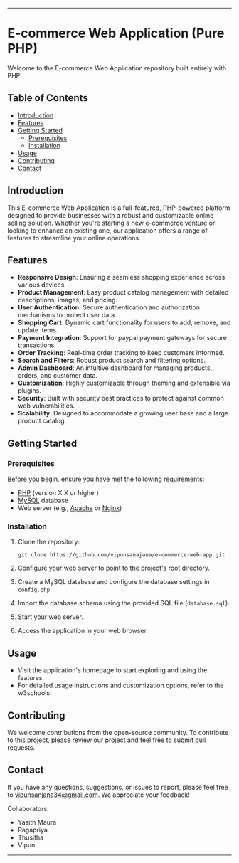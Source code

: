 
---

# E-commerce Web Application (Pure PHP)

Welcome to the E-commerce Web Application repository built entirely with PHP!

## Table of Contents

- [Introduction](#introduction)
- [Features](#features)
- [Getting Started](#getting-started)
  - [Prerequisites](#prerequisites)
  - [Installation](#installation)
- [Usage](#usage)
- [Contributing](#contributing)
- [Contact](#contact)

## Introduction

This E-commerce Web Application is a full-featured, PHP-powered platform designed to provide businesses with a robust and customizable online selling solution. Whether you're starting a new e-commerce venture or looking to enhance an existing one, our application offers a range of features to streamline your online operations.

## Features

- **Responsive Design**: Ensuring a seamless shopping experience across various devices.
- **Product Management**: Easy product catalog management with detailed descriptions, images, and pricing.
- **User Authentication**: Secure authentication and authorization mechanisms to protect user data.
- **Shopping Cart**: Dynamic cart functionality for users to add, remove, and update items.
- **Payment Integration**: Support for paypal payment gateways for secure transactions.
- **Order Tracking**: Real-time order tracking to keep customers informed.
- **Search and Filters**: Robust product search and filtering options.
- **Admin Dashboard**: An intuitive dashboard for managing products, orders, and customer data.
- **Customization**: Highly customizable through theming and extensible via plugins.
- **Security**: Built with security best practices to protect against common web vulnerabilities.
- **Scalability**: Designed to accommodate a growing user base and a large product catalog.

## Getting Started

### Prerequisites

Before you begin, ensure you have met the following requirements:

- [PHP](https://www.php.net/) (version X.X or higher)
- [MySQL](https://www.mysql.com/) database
- Web server (e.g., [Apache](https://httpd.apache.org/) or [Nginx](https://nginx.org/))

### Installation

1. Clone the repository:

   ```shell
   git clone https://github.com/vipunsanajana/e-commerce-web-app.git
   ```

2. Configure your web server to point to the project's root directory.

3. Create a MySQL database and configure the database settings in `config.php`.

4. Import the database schema using the provided SQL file (`database.sql`).

5. Start your web server.

6. Access the application in your web browser.

## Usage

- Visit the application's homepage to start exploring and using the features.
- For detailed usage instructions and customization options, refer to the w3schools.

## Contributing

We welcome contributions from the open-source community. To contribute to this project, please review our project and feel free to submit pull requests.

## Contact

If you have any questions, suggestions, or issues to report, please feel free to vipunsanjana34@gmail.com. We appreciate your feedback!


Collaborators:
- Yasith Maura
- Ragapriya
- Thusitha
- Vipun

---



